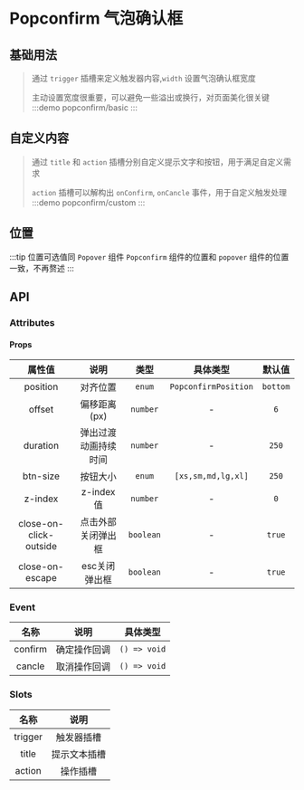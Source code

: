 # Popconfirm 气泡确认框

## 基础用法
> 通过 `trigger` 插槽来定义触发器内容,`width` 设置气泡确认框宽度
>> 
> 主动设置宽度很重要，可以避免一些溢出或换行，对页面美化很关键
:::demo popconfirm/basic
:::

## 自定义内容
> 通过 `title` 和 `action` 插槽分别自定义提示文字和按钮，用于满足自定义需求
>> 
> `action` 插槽可以解构出 `onConfirm`, `onCancle` 事件，用于自定义触发处理
:::demo popconfirm/custom
:::


## 位置
:::tip 位置可选值同 `Popover` 组件
`Popconfirm` 组件的位置和 `popover` 组件的位置一致，不再赘述
:::

## API

### Attributes

#### Props
|         属性值         |         说明         |   类型    |       具体类型       |  默认值  |
| :--------------------: | :------------------: | :-------: | :------------------: | :------: |
|        position        |       对齐位置       |  `enum`   | `PopconfirmPosition` | `bottom` |
|         offset         |     偏移距离(px)     | `number`  |          -           |   `6`    |
|        duration        | 弹出过渡动画持续时间 | `number`  |          -           |  `250`   |
|        btn-size        |       按钮大小       |  `enum`   |  `[xs,sm,md,lg,xl]`  |  `250`   |
|        z-index         |      z-index值       | `number`  |          -           |   `0`    |
| close-on-click-outside |  点击外部关闭弹出框  | `boolean` |          -           |  `true`  |
|    close-on-escape     |    esc关闭弹出框     | `boolean` |          -           |  `true`  |


### Event
|  名称   |     说明     |   具体类型   |
| :-----: | :----------: | :----------: |
| confirm | 确定操作回调 | `() => void` |
| cancle  | 取消操作回调 | `() => void` |


### Slots
|  名称   |     说明     |
| :-----: | :----------: |
| trigger |  触发器插槽  |
|  title  | 提示文本插槽 |
| action  |   操作插槽   |
